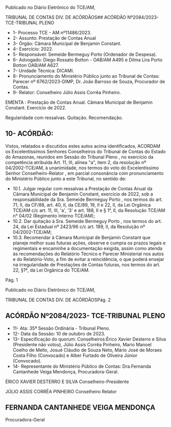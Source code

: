 Publicado  no  Diário  Eletrônico do TCE/AM,

TRIBUNAL DE CONTAS DIV. DE ACÓRDÃOS## ACÓRDÃO Nº2084/2023- TCE-TRIBUNAL PLENO

- 1- Processo TCE - AM nº11486/2023.
- 2- Assunto: Prestação de Contas Anual
- 3- Órgão: Câmara Municipal de Benjamin Constant.
- 4- Exercício: 2022.
- 5- Responsável: Semeide Bermeguy Porto (Ordenador de Despesa).
- 6- Advogado: Diego Rossato Botton - OAB/AM A495 e Dilma Lira Porto Botton OAB/AM A627.
- 7- Unidade Técnica: DICAMI.
- 8- Pronunciamento  do  Ministério  Público  junto  ao  Tribunal  de  Contas: Parecer  nº 6762/2023-DIMP, Dr. João Barroso de Souza, Procurador de Contas.
- 9- Relator: Conselheiro Júlio Assis Corrêa Pinheiro.

EMENTA : Prestação  de  Contas  Anual. Câmara Municipal de Benjamin Constant. Exercício de 2022.

Regularidade com ressalvas. Quitação. Recomendação.

## 10-  ACÓRDÃO:

Vistos, relatados e discutidos estes autos acima identificados, ACORDAM os Excelentíssimos Senhores Conselheiros do Tribunal de Contas do Estado do Amazonas, reunidos em Sessão do Tribunal Pleno , no exercício da competência atribuída Art. 11, III, alínea "a", item 2, da resolução nº 04/2002-TCE/AM, à unanimidade, nos termos do voto do Excelentíssimo Senhor Conselheiro-Relator , em parcial consonância com pronunciamento do Ministério Público junto a este Tribunal, no sentido de:

- 10.1. Julgar  regular  com  ressalvas a  Prestação  de  Contas  Anual  da Câmara  Municipal  de  Benjamin  Constant,  exercício  de  2022,  sob  a responsabilidade da Sra. Semeide Bermeguy Porto , nos termos do art.  71,  II,  da  CF/88,  art.  40,  II,  da  CE/89,  19,  II  e  22,  II,  da  Lei Orgânica TCE/AM c/c art. 11, III, 'a', '3' e art. 188,  II  e  §  1°,  II,  da Resolução TCE/AM n° 04/02 (Regimento Interno TCE/AM);
- 10.2. Dar quitação à Sra. Semeide Bermeguy Porto , nos termos do art. 24,  da  Lei  Estadual  nº  2423/96  c/c  art.  189,  II,  da  Resolução  nº 04/2002-TCE/AM;
- 10.3. Recomendar à Câmara Municipal de Benjamin Constant que planeje melhor  suas  futuras  ações,  observe e  cumpra os  prazos  legais  e regimentais  e encaminhe  a  documentação  exigida,  assim  como atenda às recomendações do Relatório Técnico e Parecer Ministerial nos autos e do Relatório-Voto, a fim de evitar a reincidência, o que poderá ensejar  na  irregularidade  de  Prestações  de  Contas  futuras, nos termos do art. 22, §1º, da Lei Orgânica do TCE/AM.

Pág. 1

Publicado  no  Diário  Eletrônico do TCE/AM,

TRIBUNAL DE CONTAS DIV. DE ACÓRDÃOSPág. 2

## ACÓRDÃO Nº2084/2023- TCE-TRIBUNAL PLENO

- 11-  Ata: 35ª Sessão Ordinária - Tribunal Pleno.
- 12-  Data da Sessão: 10 de outubro de 2023.
- 13-  Especificação do quorum: Conselheiros:Érico Xavier Desterro e Silva (Presidente não votou), Júlio Assis Corrêa Pinheiro, Mario Manoel Coelho de Mello, Josué Cláudio de Souza Neto, Mário José de Moraes Costa Filho (Convocado) e Alber Furtado de Oliveira Júnior (Convocado).
- 14-  Representante do Ministério Público de Contas: Dra.Fernanda Cantanhede Veiga Mendonça, Procuradora-Geral.

ÉRICO XAVIER DESTERRO E SILVA Conselheiro-Presidente

JÚLIO ASSIS CORRÊA PINHEIRO Conselheiro Relator

## FERNANDA CANTANHEDE VEIGA MENDONÇA

Procuradora-Geral